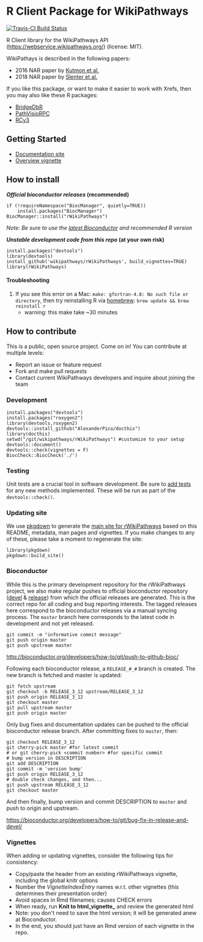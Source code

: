 # R Client Package for WikiPathways
[![Travis-CI Build Status](https://travis-ci.org/wikipathways/rWikiPathways.svg?branch=master)](https://travis-ci.org/wikipathways/rWikiPathways)

R Client library for the WikiPathways API (https://webservice.wikipathways.org/) (license: MIT).

WikiPathays is described in the following papers:
* 2016 NAR paper by [Kutmon et al.](https://doi.org/10.1093/nar/gkv1024)
* 2018 NAR paper by [Slenter et al.](https://doi.or/10.1093/nar/gkx1064)

If you like this package, or want to make it easier to work with Xrefs, then
you may also like these R packages:

* [BridgeDbR](https://github.com/BiGCAT-UM/bridgedb-r)
* [PathVisioRPC](http://projects.bigcat.unimaas.nl/pathvisiorpc/)
* [RCy3](https://github.com/cytoscape/RCy3)

## Getting Started
* [Documentation site](https://wikipathways.github.io/rWikiPathways/index.html)
* [Overview vignette](articles/Overview.html)

## How to install
**_Official bioconductor releases_ (recommended)**
```
if (!requireNamespace("BiocManager", quietly=TRUE))
    install.packages("BiocManager")
BiocManager::install("rWikiPathways")
```
*Note: Be sure to use the [latest Bioconductor](https://www.bioconductor.org/install/) and recommended R version* 

**_Unstable development code from this repo_ (at your own risk)**
```
install.packages("devtools")
library(devtools)
install_github('wikipathways/rWikiPathways', build_vignettes=TRUE)
library(rWikiPathways)
```
#### Troubleshooting
1. If you see this error on a Mac: ```make: gfortran-4.8: No such file or directory```, then try reinstalling R via [homebrew](https://brew.sh/): ```brew update && brew reinstall r```
   * warning: this make take ~30 minutes

## How to contribute
This is a public, open source project. Come on in! You can contribute at multiple levels:

* Report an issue or feature request
* Fork and make pull requests
* Contact current WikiPathways developers and inquire about joining the team

### Development
```
install.packages("devtools")
install.packages("roxygen2") 
library(devtools,roxygen2)
devtools::install_github("AlexanderPico/docthis")
library(docthis)
setwd("/git/wikipathways/rWikiPathways") #customize to your setup
devtools::document()
devtools::check(vignettes = F)
BiocCheck::BiocCheck('./')
```

### Testing
Unit tests are a crucial tool in software development. Be sure to [add tests](tests/testthat) for any new methods implemented. These will be run as part of the `devtools::check()`. 

### Updating site
We use [pkgdown](https://pkgdown.r-lib.org/) to generate the [main site for rWikiPathways](https://wikipathways.github.io/rWikiPathways/index.html) based on this README, metadata, man pages and vignettes. If you make changes to any of these, please take a moment to regenerate the site:
```
library(pkgdown)
pkgdown::build_site()
```

### Bioconductor
While this is the primary development repository for the rWikiPathways project, we also make regular pushes to official bioconductor repository ([devel](http://bioconductor.org/packages/devel/bioc/html/rWikiPathways.html) & [release](http://bioconductor.org/packages/release/bioc/html/rWikiPathways.html)) from which the official releases are generated. This is the correct repo for all coding and bug reporting interests. The tagged releases here correspond to the bioconductor releases via a manual syncing process. The `master` branch here corresponds to the latest code in development and not yet released. 

```
git commit -m "informative commit message"
git push origin master
git push upstream master
```
http://bioconductor.org/developers/how-to/git/push-to-github-bioc/

Following each bioconductor release, a `RELEASE_#_#` branch is created. The new branch is fetched and master is updated:

```
git fetch upstream
git checkout -b RELEASE_3_12 upstream/RELEASE_3_12
git push origin RELEASE_3_12
git checkout master
git pull upstream master
git push origin master
```

Only bug fixes and documentation updates can be pushed to the official bioconductor release branch. After committing fixes to `master`, then:

```
git checkout RELEASE_3_12
git cherry-pick master #for latest commit
# or git cherry-pick <commit number> #for specific commit
# bump version in DESCRIPTION
git add DESCRIPTION
git commit -m 'version bump'
git push origin RELEASE_3_12
# double check changes, and then...
git push upstream RELEASE_3_12
git checkout master
```

And then finally, bump version and commit DESCRIPTION to `master` and push to origin and upstream.

https://bioconductor.org/developers/how-to/git/bug-fix-in-release-and-devel/

### Vignettes
When adding or updating vignettes, consider the following tips for consistency:
* Copy/paste the header from an existing rWikiPathways vignette, including the global knitr options
* Number the *VignetteIndexEntry* names w.r.t. other vignettes (this determines their presentation order)
* Avoid spaces in Rmd filenames; causes CHECK errors
* When ready, run **Knit to html_vignette_** and review the generated html
* Note: you don't need to save the html version; it will be generated anew at Bioconductor.
* In the end, you should just have an Rmd version of each vignette in the repo.

